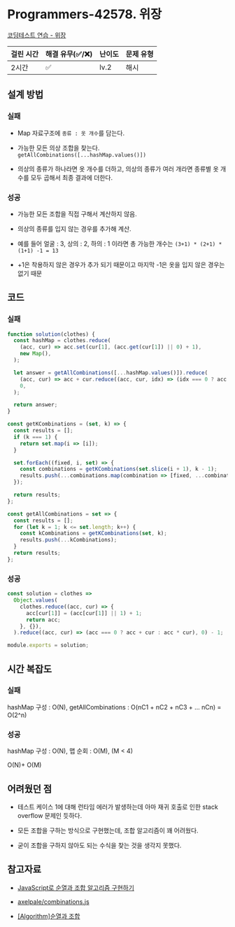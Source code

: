 # Programmers-42578. 위장

[코딩테스트 연습 - 위장](https://programmers.co.kr/learn/courses/30/lessons/42578)

| 걸린 시간 | 해결 유무(✅/❌) | 난이도 | 문제 유형 |
| --------- | ---------------- | ------ | --------- |
| 2시간     | ✅               | lv.2   | 해시      |

## 설계 방법

### 실패

- Map 자료구조에 `종류 : 옷 개수`를 담는다.

- 가능한 모든 의상 조합을 찾는다. `getAllCombinations([...hashMap.values()])`

- 의상의 종류가 하나라면 옷 개수를 더하고, 의상의 종류가 여러 개라면 종류별 옷 개수를 모두 곱해서 최종 결과에 더한다.

### 성공

- 가능한 모든 조합을 직접 구해서 계산하지 않음.

- 의상의 종류를 입지 않는 경우를 추가해 계산.

- 예를 들어 얼굴 : 3, 상의 : 2, 하의 : 1 이라면 총 가능한 개수는 `(3+1) * (2+1) * (1+1) -1 = 13`

- +1은 착용하지 않은 경우가 추가 되기 때문이고 마지막 -1은 옷을 입지 않은 경우는 없기 때문

## 코드

### 실패

```javascript
function solution(clothes) {
  const hashMap = clothes.reduce(
    (acc, cur) => acc.set(cur[1], (acc.get(cur[1]) || 0) + 1),
    new Map(),
  );

  let answer = getAllCombinations([...hashMap.values()]).reduce(
    (acc, cur) => acc + cur.reduce((acc, cur, idx) => (idx === 0 ? acc + cur : acc * cur), 0),
    0,
  );

  return answer;
}

const getKCombinations = (set, k) => {
  const results = [];
  if (k === 1) {
    return set.map(i => [i]);
  }

  set.forEach((fixed, i, set) => {
    const combinations = getKCombinations(set.slice(i + 1), k - 1);
    results.push(...combinations.map(combination => [fixed, ...combination]));
  });

  return results;
};

const getAllCombinations = set => {
  const results = [];
  for (let k = 1; k <= set.length; k++) {
    const kCombinations = getKCombinations(set, k);
    results.push(...kCombinations);
  }
  return results;
};
```

### 성공

```javascript
const solution = clothes =>
  Object.values(
    clothes.reduce((acc, cur) => {
      acc[cur[1]] = (acc[cur[1]] || 1) + 1;
      return acc;
    }, {}),
  ).reduce((acc, cur) => (acc === 0 ? acc + cur : acc * cur), 0) - 1;

module.exports = solution;
```

## 시간 복잡도

### 실패

hashMap 구성 : O(N),
getAllCombinations : O(nC1 + nC2 + nC3 + ... nCn) = O(2^n)

### 성공

hashMap 구성 : O(N),
맵 순회 : O(M), (M < 4)

O(N)+ O(M)

## 어려웠던 점

- 테스트 케이스 1에 대해 런타임 에러가 발생하는데 아마 재귀 호출로 인한 stack overflow 문제인 듯하다.

- 모든 조합을 구하는 방식으로 구현했는데, 조합 알고리즘이 꽤 어려웠다.

- 굳이 조합을 구하지 않아도 되는 수식을 찾는 것을 생각지 못했다.

## 참고자료

- [JavaScript로 순열과 조합 알고리즘 구현하기](https://medium.com/@jun.choi.4928/javascript%EB%A1%9C-%EC%88%9C%EC%97%B4%EA%B3%BC-%EC%A1%B0%ED%95%A9-%EC%95%8C%EA%B3%A0%EB%A6%AC%EC%A6%98-%EA%B5%AC%ED%98%84%ED%95%98%EA%B8%B0-21df4b536349)

- [axelpale/combinations.js](https://gist.github.com/axelpale/3118596)

- [[Algorithm]순열과 조합](https://codemcd.github.io/algorithm/Algorithm-%EC%88%9C%EC%97%B4%EA%B3%BC-%EC%A1%B0%ED%95%A9/)
